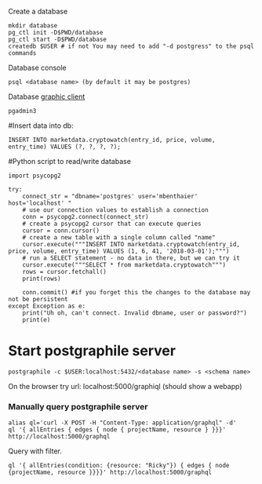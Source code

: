 Create a database

    mkdir database
    pg_ctl init -D$PWD/database
    pg_ctl start -D$PWD/database
    createdb $USER # if not You may need to add "-d postgress" to the psql commands

Database console
    
    psql <database name> (by default it may be postgres)

Database [graphic client](https://wiki.postgresql.org/wiki/Apt)
    
    pgadmin3


#Insert data into db:

    INSERT INTO marketdata.cryptowatch(entry_id, price, volume, entry_time) VALUES (?, ?, ?, ?);

#Python script to read/write database

    import psycopg2

    try:
        connect_str = "dbname='postgres' user='mbenthaier' host='localhost' "
        # use our connection values to establish a connection
        conn = psycopg2.connect(connect_str)
        # create a psycopg2 cursor that can execute queries
        cursor = conn.cursor()
        # create a new table with a single column called "name"
        cursor.execute("""INSERT INTO marketdata.cryptowatch(entry_id, price, volume, entry_time) VALUES (1, 6, 41, '2018-03-01');""")
        # run a SELECT statement - no data in there, but we can try it
        cursor.execute("""SELECT * from marketdata.cryptowatch""")
        rows = cursor.fetchall()
        print(rows)

        conn.commit() #if you forget this the changes to the database may not be persistent
    except Exception as e:
        print("Uh oh, can't connect. Invalid dbname, user or password?")
        print(e)


# Start postgraphile server 

    postgraphile -c $USER:localhost:5432/<database name> -s <schema name>

On the browser try url: localhost:5000/graphiql (should show a webapp)


### Manually query postgraphile server

    alias ql='curl -X POST -H "Content-Type: application/graphql" -d'
    ql '{ allEntries { edges { node { projectName, resource } }}}' http://localhost:5000/graphql

Query with filter.
    
    ql '{ allEntries(condition: {resource: "Ricky"}) { edges { node {projectName, resource }}}}' http://localhost:5000/graphql
